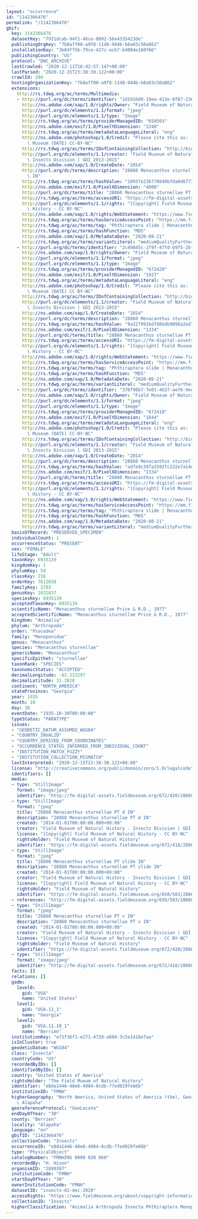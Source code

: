 ```yaml
---
layout: "occurrence"
id: "1142366476"
permalink: "/1142366476"
gbif:
  key: 1142366476
  datasetKey: "7931dcab-94f1-46ce-8092-56e4335423de"
  publishingOrgKey: "7b8aff00-a9f8-11d8-944b-b8a03c50a862"
  installationKey: "3b84ff5b-79ce-427c-acb7-b4004e160f66"
  publishingCountry: "US"
  protocol: "DWC_ARCHIVE"
  lastCrawled: "2020-12-11T16:42:57.147+00:00"
  lastParsed: "2020-12-15T23:38:30.122+00:00"
  crawlId: 204
  hostingOrganizationKey: "7b8aff00-a9f8-11d8-944b-b8a03c50a862"
  extensions:
    http://rs.tdwg.org/ac/terms/Multimedia:
    - http://purl.org/dc/terms/identifier: "1d1916d9-19ee-413e-8f87-23643e31060b"
      http://ns.adobe.com/xap/1.0/rights/Owner: "Field Museum of Natural History"
      http://purl.org/dc/elements/1.1/format: "jpeg"
      http://purl.org/dc/elements/1.1/type: "Image"
      http://rs.tdwg.org/ac/terms/providerManagedID: "650503"
      http://ns.adobe.com/exif/1.0/PixelYDimension: "2248"
      http://rs.tdwg.org/ac/terms/metadataLanguageLiteral: "eng"
      http://ns.adobe.com/photoshop/1.0/Credit: "Please cite this as: (c) The Field\
        \ Museum (DATE) CC-BY-NC"
      http://rs.tdwg.org/ac/terms/IDofContainingCollection: "http://biocol.org/urn:lsid:biocol.org:col:34795"
      http://purl.org/dc/elements/1.1/creator: "Field Museum of Natural History -\
        \ Insects Division | GDI 2013-2015"
      http://ns.adobe.com/xap/1.0/CreateDate: "2014"
      http://purl.org/dc/terms/description: "28860 Menacanthus sturnellae PT slide\
        \ IN"
      http://rs.tdwg.org/ac/terms/hashValue: "10937e23b770840bfda0d677381045e0"
      http://ns.adobe.com/exif/1.0/PixelXDimension: "4000"
      http://purl.org/dc/terms/title: "28860 Menacanthus sturnellae PT slide IN"
      http://rs.tdwg.org/ac/terms/accessURI: "https://fm-digital-assets.fieldmuseum.org/650/503/28860_Menacanthus_sturnellae_PT_slide_IN.JPG"
      http://purl.org/dc/elements/1.1/rights: "[Copyright] Field Museum of Natural\
        \ History - CC BY-NC"
      http://ns.adobe.com/xap/1.0/rights/WebStatement: "https://www.fieldmuseum.org/field-museum-natural-history-conditions-and-suggested-norms-use-collections"
      http://rs.tdwg.org/ac/terms/hasServiceAccessPoint: "https://mm.fieldmuseum.org/1d1916d9-19ee-413e-8f87-23643e31060b"
      http://rs.tdwg.org/ac/terms/tag: "Phthiraptera slide | Menacanthus"
      http://rs.tdwg.org/ac/terms/hashFunction: "MD5"
      http://ns.adobe.com/xap/1.0/MetadataDate: "2020-08-21"
      http://rs.tdwg.org/ac/terms/variantLiteral: "mediumQualityFurtherInformationURL"
    - http://purl.org/dc/terms/identifier: "2c49845c-1f9f-47fd-b975-2bfb28a796b5"
      http://ns.adobe.com/xap/1.0/rights/Owner: "Field Museum of Natural History"
      http://purl.org/dc/elements/1.1/format: "jpeg"
      http://purl.org/dc/elements/1.1/type: "Image"
      http://rs.tdwg.org/ac/terms/providerManagedID: "672420"
      http://ns.adobe.com/exif/1.0/PixelYDimension: "1927"
      http://rs.tdwg.org/ac/terms/metadataLanguageLiteral: "eng"
      http://ns.adobe.com/photoshop/1.0/Credit: "Please cite this as: (c) The Field\
        \ Museum (DATE) CC-BY-NC"
      http://rs.tdwg.org/ac/terms/IDofContainingCollection: "http://biocol.org/urn:lsid:biocol.org:col:34795"
      http://purl.org/dc/elements/1.1/creator: "Field Museum of Natural History -\
        \ Insects Division | GDI 2013-2015"
      http://ns.adobe.com/xap/1.0/CreateDate: "2014"
      http://purl.org/dc/terms/description: "28860 Menacanthus sturnellae PT v IN"
      http://rs.tdwg.org/ac/terms/hashValue: "9a227992bd7d8bdb9098a2ed74efc642"
      http://ns.adobe.com/exif/1.0/PixelXDimension: "1334"
      http://purl.org/dc/terms/title: "28860 Menacanthus sturnellae PT v IN"
      http://rs.tdwg.org/ac/terms/accessURI: "https://fm-digital-assets.fieldmuseum.org/672/420/28860_Menacanthus_sturnellae_PT_v_IN.jpg"
      http://purl.org/dc/elements/1.1/rights: "[Copyright] Field Museum of Natural\
        \ History - CC BY-NC"
      http://ns.adobe.com/xap/1.0/rights/WebStatement: "https://www.fieldmuseum.org/field-museum-natural-history-conditions-and-suggested-norms-use-collections"
      http://rs.tdwg.org/ac/terms/hasServiceAccessPoint: "https://mm.fieldmuseum.org/2c49845c-1f9f-47fd-b975-2bfb28a796b5"
      http://rs.tdwg.org/ac/terms/tag: "Phthiraptera slide | Menacanthus"
      http://rs.tdwg.org/ac/terms/hashFunction: "MD5"
      http://ns.adobe.com/xap/1.0/MetadataDate: "2020-08-21"
      http://rs.tdwg.org/ac/terms/variantLiteral: "mediumQualityFurtherInformationURL"
    - http://purl.org/dc/terms/identifier: "370f98b7-7e01-4637-ae76-9edf9ebd76e4"
      http://ns.adobe.com/xap/1.0/rights/Owner: "Field Museum of Natural History"
      http://purl.org/dc/elements/1.1/format: "jpeg"
      http://purl.org/dc/elements/1.1/type: "Image"
      http://rs.tdwg.org/ac/terms/providerManagedID: "672418"
      http://ns.adobe.com/exif/1.0/PixelYDimension: "1844"
      http://rs.tdwg.org/ac/terms/metadataLanguageLiteral: "eng"
      http://ns.adobe.com/photoshop/1.0/Credit: "Please cite this as: (c) The Field\
        \ Museum (DATE) CC-BY-NC"
      http://rs.tdwg.org/ac/terms/IDofContainingCollection: "http://biocol.org/urn:lsid:biocol.org:col:34795"
      http://purl.org/dc/elements/1.1/creator: "Field Museum of Natural History -\
        \ Insects Division | GDI 2013-2015"
      http://ns.adobe.com/xap/1.0/CreateDate: "2014"
      http://purl.org/dc/terms/description: "28860 Menacanthus sturnellae PT d IN"
      http://rs.tdwg.org/ac/terms/hashValue: "adfe9c397a2592fc232e7a14ee344cca"
      http://ns.adobe.com/exif/1.0/PixelXDimension: "1334"
      http://purl.org/dc/terms/title: "28860 Menacanthus sturnellae PT d IN"
      http://rs.tdwg.org/ac/terms/accessURI: "https://fm-digital-assets.fieldmuseum.org/672/418/28860_Menacanthus_sturnellae_PT_d_IN.jpg"
      http://purl.org/dc/elements/1.1/rights: "[Copyright] Field Museum of Natural\
        \ History - CC BY-NC"
      http://ns.adobe.com/xap/1.0/rights/WebStatement: "https://www.fieldmuseum.org/field-museum-natural-history-conditions-and-suggested-norms-use-collections"
      http://rs.tdwg.org/ac/terms/hasServiceAccessPoint: "https://mm.fieldmuseum.org/370f98b7-7e01-4637-ae76-9edf9ebd76e4"
      http://rs.tdwg.org/ac/terms/tag: "Phthiraptera slide | Menacanthus"
      http://rs.tdwg.org/ac/terms/hashFunction: "MD5"
      http://ns.adobe.com/xap/1.0/MetadataDate: "2020-08-21"
      http://rs.tdwg.org/ac/terms/variantLiteral: "mediumQualityFurtherInformationURL"
  basisOfRecord: "PRESERVED_SPECIMEN"
  individualCount: 1
  occurrenceStatus: "PRESENT"
  sex: "FEMALE"
  lifeStage: "Adult"
  taxonKey: 6935139
  kingdomKey: 1
  phylumKey: 54
  classKey: 216
  orderKey: 7612838
  familyKey: 2783
  genusKey: 1032837
  speciesKey: 6935139
  acceptedTaxonKey: 6935139
  scientificName: "Menacanthus sturnellae Price & R.D., 1977"
  acceptedScientificName: "Menacanthus sturnellae Price & R.D., 1977"
  kingdom: "Animalia"
  phylum: "Arthropoda"
  order: "Psocodea"
  family: "Menoponidae"
  genus: "Menacanthus"
  species: "Menacanthus sturnellae"
  genericName: "Menacanthus"
  specificEpithet: "sturnellae"
  taxonRank: "SPECIES"
  taxonomicStatus: "ACCEPTED"
  decimalLongitude: -83.223297
  decimalLatitude: 31.3828
  continent: "NORTH_AMERICA"
  stateProvince: "Georgia"
  year: 1935
  month: 10
  day: 30
  eventDate: "1935-10-30T00:00:00"
  typeStatus: "PARATYPE"
  issues:
  - "GEODETIC_DATUM_ASSUMED_WGS84"
  - "COUNTRY_INVALID"
  - "COUNTRY_DERIVED_FROM_COORDINATES"
  - "OCCURRENCE_STATUS_INFERRED_FROM_INDIVIDUAL_COUNT"
  - "INSTITUTION_MATCH_FUZZY"
  - "INSTITUTION_COLLECTION_MISMATCH"
  lastInterpreted: "2020-12-15T23:38:30.122+00:00"
  license: "http://creativecommons.org/publicdomain/zero/1.0/legalcode"
  identifiers: []
  media:
  - type: "StillImage"
    format: "image/jpeg"
    identifier: "http://fm-digital-assets.fieldmuseum.org/672/420/28860_Menacanthus_sturnellae_PT_v_IN.jpg"
  - type: "StillImage"
    format: "jpeg"
    title: "28860 Menacanthus sturnellae PT d IN"
    description: "28860 Menacanthus sturnellae PT d IN"
    created: "2014-01-01T00:00:00.000+00:00"
    creator: "Field Museum of Natural History - Insects Division | GDI 2013-2015"
    license: "[Copyright] Field Museum of Natural History - CC BY-NC"
    rightsHolder: "Field Museum of Natural History"
    identifier: "https://fm-digital-assets.fieldmuseum.org/672/418/28860_Menacanthus_sturnellae_PT_d_IN.jpg"
  - type: "StillImage"
    format: "jpeg"
    title: "28860 Menacanthus sturnellae PT slide IN"
    description: "28860 Menacanthus sturnellae PT slide IN"
    created: "2014-01-01T00:00:00.000+00:00"
    creator: "Field Museum of Natural History - Insects Division | GDI 2013-2015"
    license: "[Copyright] Field Museum of Natural History - CC BY-NC"
    rightsHolder: "Field Museum of Natural History"
    identifier: "https://fm-digital-assets.fieldmuseum.org/650/503/28860_Menacanthus_sturnellae_PT_slide_IN.JPG"
  - references: "http://fm-digital-assets.fieldmuseum.org/650/503/28860_Menacanthus_sturnell"
  - type: "StillImage"
    format: "jpeg"
    title: "28860 Menacanthus sturnellae PT v IN"
    description: "28860 Menacanthus sturnellae PT v IN"
    created: "2014-01-01T00:00:00.000+00:00"
    creator: "Field Museum of Natural History - Insects Division | GDI 2013-2015"
    license: "[Copyright] Field Museum of Natural History - CC BY-NC"
    rightsHolder: "Field Museum of Natural History"
    identifier: "https://fm-digital-assets.fieldmuseum.org/672/420/28860_Menacanthus_sturnellae_PT_v_IN.jpg"
  - type: "StillImage"
    format: "image/jpeg"
    identifier: "http://fm-digital-assets.fieldmuseum.org/672/418/28860_Menacanthus_sturnellae_PT_d_IN.jpg"
  facts: []
  relations: []
  gadm:
    level0:
      gid: "USA"
      name: "United States"
    level1:
      gid: "USA.11_1"
      name: "Georgia"
    level2:
      gid: "USA.11.10_1"
      name: "Berrien"
  institutionKey: "e71f36f1-e271-4720-a604-3c5a1418e7aa"
  isInCluster: true
  geodeticDatum: "WGS84"
  class: "Insecta"
  countryCode: "US"
  recordedByIDs: []
  identifiedByIDs: []
  country: "United States of America"
  rightsHolder: "The Field Mueum of Natural History"
  identifier: "e8da1446-48e6-4984-8cdb-77ed029fe66b"
  institutionID: "FMNH"
  higherGeography: "North America, United States of America (the), Georgia, Berrien:\
    \ Alapaha"
  georeferenceProtocol: "GeoLocate"
  endDayOfYear: "30"
  county: "Berrien"
  locality: "Alapaha"
  language: "en"
  gbifID: "1142366476"
  collectionCode: "Insects"
  occurrenceID: "e8da1446-48e6-4984-8cdb-77ed029fe66b"
  type: "PhysicalObject"
  catalogNumber: "FMNHINS 0000 028 860"
  recordedBy: "H. Hixon"
  organismID: "2890307"
  institutionCode: "FMNH"
  startDayOfYear: "30"
  ownerInstitutionCode: "FMNH"
  datasetID: "insects-02-dec-2020"
  accessRights: "https://www.fieldmuseum.org/about/copyright-information"
  collectionID: "Insects"
  higherClassification: "Animalia Arthropoda Insecta Phthiraptera Menoponidae"
---
```

